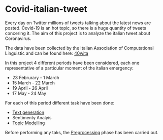 # Covid-italian-tweet
Every day on Twitter millions of tweets talking about the latest news are posted. Covid-19 is an hot topic, so there is a huge quantity of tweets concering it. The aim of this project is to analyze the italian tweet about Coronavirus. 

The data have been collected by the Italian Association of Computational Linguistic and can be found here: [40wita](http://twita.di.unito.it/dataset/40wita)

In this project 4 different periods have been considered, each one representative of a particular moment of the italian emergency: 
* 23 Februrary - 1 March 
* 15 March - 22 March 
* 19 April - 26 April 
* 17 May - 24 May 

For each of this period different task have been done: 
* [Text generation](https://github.com/alessiapaoletti/Covid-italian-tweet/edit/master/Text_generation.ipynb)
* Sentimenty Analyis 
* [Topic Modelling](https://github.com/alessiapaoletti/Covid-italian-tweet/edit/master/Topic_modelling.ipynb)

Before performing any taks, the [Preprocessing](https://github.com/alessiapaoletti/Covid-italian-tweet/edit/master/Preprocessing.ipynb) phase has been carried out. 
